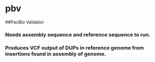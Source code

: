 # pbv

##PacBio Validator

### Needs assembly sequence and reference sequence to run.
### Produces VCF output of DUPs in reference genome from insertions found in assembly of genome.
